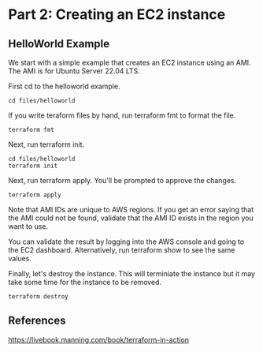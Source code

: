 # Part 2: Creating an EC2 instance

## HelloWorld Example

We start with a simple example that creates an EC2 instance using an AMI. The AMI is for Ubuntu Server 22.04 LTS. 

First cd to the helloworld example.

```
cd files/helloworld
```

If you write teraform files by hand, run terraform fmt to format the file.

```
terraform fmt
```

Next, run terraform init. 

```
cd files/helloworld
terraform init
```

Next, run terraform apply. You'll be prompted to approve the changes.

```
terraform apply
```

Note that AMI IDs are unique to AWS regions. If you get an error saying that the AMI could not be found, validate that the AMI ID exists in the region you want to use.

You can validate the result by logging into the AWS console and going to the EC2 dashboard. Alternatively, run terraform show to see the same values.

Finally, let's destroy the instance. This will terminiate the instance but it may take some time for the instance to be removed.

```
terraform destroy
```


## References

https://livebook.manning.com/book/terraform-in-action